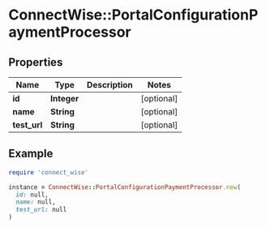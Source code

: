 # ConnectWise::PortalConfigurationPaymentProcessor

## Properties

| Name | Type | Description | Notes |
| ---- | ---- | ----------- | ----- |
| **id** | **Integer** |  | [optional] |
| **name** | **String** |  | [optional] |
| **test_url** | **String** |  | [optional] |

## Example

```ruby
require 'connect_wise'

instance = ConnectWise::PortalConfigurationPaymentProcessor.new(
  id: null,
  name: null,
  test_url: null
)
```

